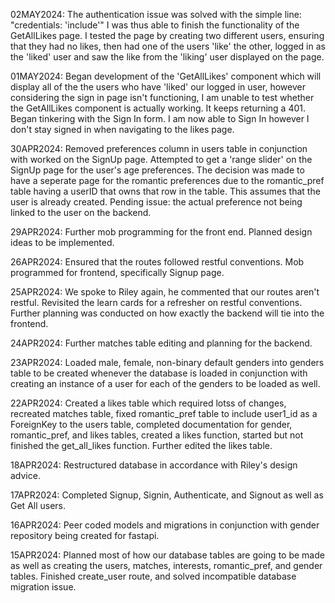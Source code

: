 02MAY2024:
The authentication issue was solved with the simple line: 
"credentials: 'include'" 
I was thus able to finish the functionality of the GetAllLikes page. I tested the page by creating two different users, ensuring that they had no likes, then had one of the users 'like' the other, logged in as the 'liked' user and saw the like from the 'liking' user displayed on the page.


01MAY2024:
Began development of the 'GetAllLikes' component which will display all of the the users who have 'liked' our logged in user, however considering the sign in page isn't functioning, I am unable to test whether the GetAllLikes component is actually working. It keeps returning a 401. Began tinkering with the Sign In form. I am now able to Sign In however I don't stay signed in when navigating to the likes page.


30APR2024:
Removed preferences column in users table in conjunction with worked on the SignUp page. Attempted to get a 'range slider' on the SignUp page for the user's age preferences. The decision was made to have a seperate page for the romantic preferences due to the romantic_pref table having a userID that owns that row in the table. This assumes that the user is already created. Pending issue: the actual preference not being linked to the user on the backend.


29APR2024:
Further mob programming for the front end. Planned design ideas to be implemented. 


26APR2024:
Ensured that the routes followed restful conventions. Mob programmed for frontend, specifically Signup page.


25APR2024:
We spoke to Riley again, he commented that our routes aren't restful. Revisited the learn cards for a refresher on restful conventions. Further planning was conducted on how exactly the backend will tie into the frontend.


24APR2024:
Further matches table editing and planning for the backend.


23APR2024:
Loaded male, female, non-binary default genders into genders table to be created whenever the database is loaded in conjunction with creating an instance of a user for each of the genders to be loaded as well.


22APR2024:
Created a likes table which required lotss of changes, recreated matches table, fixed romantic_pref table to include user1_id as a ForeignKey to the users table, completed documentation for gender, romantic_pref, and likes tables, created a likes function, started but not finished the get_all_likes function. Further edited the likes table.


18APR2024:
Restructured database in accordance with Riley's design advice.


17APR2024:
Completed Signup, Signin, Authenticate, and Signout as well as Get All users.


16APR2024:
Peer coded models and migrations in conjunction with gender repository being created for fastapi.


15APR2024:
Planned most of how our database tables are going to be made as well as creating the users, matches, interests, romantic_pref, and gender tables. Finished create_user route, and solved incompatible database migration issue.
